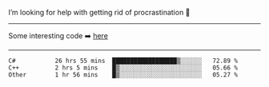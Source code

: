 I’m looking for help with getting rid of procrastination 🤔

-----

Some interesting code :arrow_right: [here](https://github.com/zhen8838/playground)

-----

<!--START_SECTION:waka-->

```text
C#           26 hrs 55 mins  ██████████████████▒░░░░░░   72.89 %
C++          2 hrs 5 mins    █▒░░░░░░░░░░░░░░░░░░░░░░░   05.66 %
Other        1 hr 56 mins    █▒░░░░░░░░░░░░░░░░░░░░░░░   05.27 %
```

<!--END_SECTION:waka-->

<!--
**zhen8838/zhen8838** is a ✨ _special_ ✨ repository because its `README.md` (this file) appears on your GitHub profile.

Here are some ideas to get you started:

- 🔭 I’m currently working on ...
- 🌱 I’m currently learning ...
- 👯 I’m looking to collaborate on ...
 ...
- 💬 Ask me about ...
- 📫 How to reach me: ...
- 😄 Pronouns: ...
- ⚡ Fun fact: ...
-->
